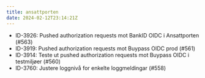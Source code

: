 ```yaml
---
title: ansattporten
date: 2024-02-12T23:14:21Z
---
```


- ID-3926: Pushed authorization requests mot BankID OIDC i Ansattporten (#563)
- ID-3919: Pushed authorization requests mot Buypass OIDC prod (#561)
- ID-3914: Teste ut pushed authorization requests mot Buypass OIDC i testmiljøer (#560)
- ID-3760: Justere loggnivå for enkelte loggmeldingar (#558)
